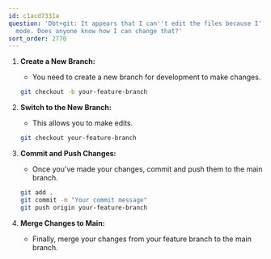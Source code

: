 ```yaml
---
id: c1acd7331a
question: 'Dbt+git: It appears that I can''t edit the files because I''m in read-only
  mode. Does anyone know how I can change that?'
sort_order: 2770
---
```


1. **Create a New Branch:**
   - You need to create a new branch for development to make changes.
   
   ```bash
   git checkout -b your-feature-branch
   ```
   
2. **Switch to the New Branch:**
   - This allows you to make edits.

   ```bash
   git checkout your-feature-branch
   ```

3. **Commit and Push Changes:**
   - Once you've made your changes, commit and push them to the main branch.

   ```bash
   git add .
   git commit -m "Your commit message"
   git push origin your-feature-branch
   ```

4. **Merge Changes to Main:**
   - Finally, merge your changes from your feature branch to the main branch.